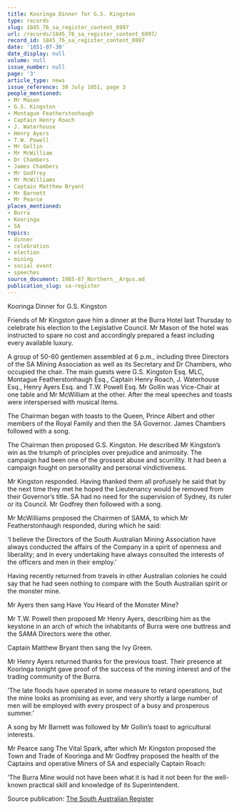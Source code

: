 ```yaml
---
title: Kooringa Dinner for G.S. Kingston
type: records
slug: 1845_76_sa_register_content_6997
url: /records/1845_76_sa_register_content_6997/
record_id: 1845_76_sa_register_content_6997
date: '1851-07-30'
date_display: null
volume: null
issue_number: null
page: '3'
article_type: news
issue_reference: 30 July 1851, page 3
people_mentioned:
- Mr Mason
- G.S. Kingston
- Montague Featherstonhaugh
- Captain Henry Roach
- J. Waterhouse
- Henry Ayers
- T.W. Powell
- Mr Gollin
- Mr McWilliam
- Dr Chambers
- James Chambers
- Mr Godfrey
- Mr McWilliams
- Captain Matthew Bryant
- Mr Barnett
- Mr Pearce
places_mentioned:
- Burra
- Kooringa
- SA
topics:
- dinner
- celebration
- election
- mining
- social event
- speeches
source_document: 1985-87_Northern__Argus.md
publication_slug: sa-register
---
```


Kooringa Dinner for G.S. Kingston

Friends of Mr Kingston gave him a dinner at the Burra Hotel last Thursday to celebrate his election to the Legislative Council.  Mr Mason of the hotel was instructed to spare no cost and accordingly prepared a feast including every available luxury.

A group of 50-60 gentlemen assembled at 6 p.m., including three Directors of the SA Mining Association as well as its Secretary and Dr Chambers, who occupied the chair.  The main guests were G.S. Kingston Esq. MLC, Montague Featherstonhaugh Esq., Captain Henry Roach, J. Waterhouse Esq., Henry Ayers Esq. and T.W. Powell Esq.  Mr Gollin was Vice-Chair at one table and Mr McWilliam at the other.  After the meal speeches and toasts were interspersed with musical items.

The Chairman began with toasts to the Queen, Prince Albert and other members of the Royal Family and then the SA Governor.  James Chambers followed with a song.

The Chairman then proposed G.S. Kingston.  He described Mr Kingston’s win as the triumph of principles over prejudice and animosity.  The campaign had been one of the grossest abuse and scurrility.  It had been a campaign fought on personality and personal vindictiveness.

Mr Kingston responded.  Having thanked them all profusely he said that by the next time they met he hoped the Lieutenancy would be removed from their Governor’s title.  SA had no need for the supervision of Sydney, its ruler or its Council.  Mr Godfrey then followed with a song.

Mr McWilliams proposed the Chairmen of SAMA, to which Mr Featherstonhaugh responded, during which he said:

‘I believe the Directors of the South Australian Mining Association have always conducted the affairs of the Company in a spirit of openness and liberality; and in every undertaking have always consulted the interests of the officers and men in their employ.’

Having recently returned from travels in other Australian colonies he could say that he had seen nothing to compare with the South Australian spirit or the monster mine.

Mr Ayers then sang Have You Heard of the Monster Mine?

Mr T.W. Powell then proposed Mr Henry Ayers, describing him as the keystone in an arch of which the inhabitants of Burra were one buttress and the SAMA Directors were the other.

Captain Matthew Bryant then sang the Ivy Green.

Mr Henry Ayers returned thanks for the previous toast.  Their presence at Kooringa tonight gave proof of the success of the mining interest and of the trading community of the Burra.

‘The late floods have operated in some measure to retard operations, but the mine looks as promising as ever, and very shortly a large number of men will be employed with every prospect of a busy and prosperous summer.’

A song by Mr Barnett was followed by Mr Gollin’s toast to agricultural interests.

Mr Pearce sang The Vital Spark, after which Mr Kingston proposed the Town and Trade of Kooringa and Mr Godfrey proposed the health of the Captains and operative Miners of SA and especially Captain Roach:

‘The Burra Mine would not have been what it is had it not been for the well-known practical skill and knowledge of its Superintendent.


Source publication: [The South Australian Register](/publications/sa-register/)
